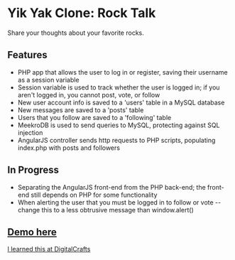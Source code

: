# Yik Yak Clone: Rock Talk

Share your thoughts about your favorite rocks.

## Features
* PHP app that allows the user to log in or register, saving their username as a session variable
* Session variable is used to track whether the user is logged in; if you aren't logged in, you cannot post, vote, or follow
* New user account info is saved to a 'users' table in a MySQL database
* New messages are saved to a 'posts' table
* Users that you follow are saved to a 'following' table
* MeekroDB is used to send queries to MySQL, protecting against SQL injection
* AngularJS controller sends http requests to PHP scripts, populating index.php with posts and followers

## In Progress
* Separating the AngularJS front-end from the PHP back-end; the front-end still depends on PHP for some functionality
* When alerting the user that you must be logged in to follow or vote -- change this to a less obtrusive message than window.alert()

## [Demo here](http://kdavidmoore.com/rocktalk)

[I learned this at DigitalCrafts](http://digitalcrafts.com)
